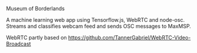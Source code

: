 Museum of Borderlands

A machine learning web app using Tensorflow.js, WebRTC and node-osc. Streams and classifies webcam feed and sends OSC messages to MaxMSP.

WebRTC partly based on https://github.com/TannerGabriel/WebRTC-Video-Broadcast
